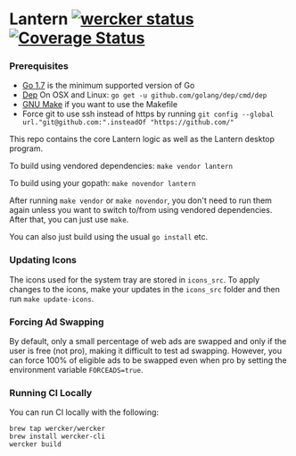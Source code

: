 # Lantern [![wercker status](https://app.wercker.com/status/51826d53d0eeedd6efce16085874d82c/s/devel "wercker status")](https://app.wercker.com/project/byKey/51826d53d0eeedd6efce16085874d82c) [![Coverage Status](https://coveralls.io/repos/github/getlantern/flashlight/badge.svg?branch=HEAD&t=C4SaZX)](https://coveralls.io/github/getlantern/flashlight?branch=HEAD)

### Prerequisites

* [Go 1.7](https://golang.org/dl/) is the minimum supported version of Go
* [Dep](https://golang.github.io/dep/) On OSX and Linux: `go get -u github.com/golang/dep/cmd/dep`
* [GNU Make](https://www.gnu.org/software/make/) if you want to use the Makefile
* Force git to use ssh instead of https by running
  `git config --global url."git@github.com:".insteadOf "https://github.com/"`

This repo contains the core Lantern logic as well as the Lantern desktop
program.

To build using vendored dependencies: `make vendor lantern`

To build using your gopath: `make novendor lantern`

After running `make vendor` or `make novendor`, you don't need to run them again
unless you want to switch to/from using vendored dependencies.  After that, you
can just use `make`.

You can also just build using the usual `go install` etc.

### Updating Icons

The icons used for the system tray are stored in `icons_src`. To apply changes
to the icons, make your updates in the `icons_src` folder and then run
`make update-icons`.

### Forcing Ad Swapping

By default, only a small percentage of web ads are swapped and only if the user
is free (not pro), making it difficult to test ad swapping. However, you can
force 100% of eligible ads to be swapped even when pro by setting the
environment variable `FORCEADS=true`.

### Running CI Locally

You can run CI locally with the following:

```
brew tap wercker/wercker
brew install wercker-cli
wercker build
```
